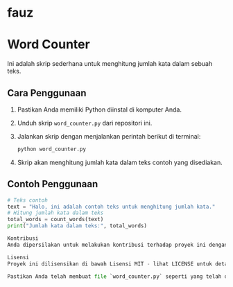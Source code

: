 # fauz
# Word Counter

Ini adalah skrip sederhana untuk menghitung jumlah kata dalam sebuah teks.

## Cara Penggunaan

1. Pastikan Anda memiliki Python diinstal di komputer Anda.
2. Unduh skrip `word_counter.py` dari repositori ini.
3. Jalankan skrip dengan menjalankan perintah berikut di terminal:

    ```bash
    python word_counter.py
    ```

4. Skrip akan menghitung jumlah kata dalam teks contoh yang disediakan.

## Contoh Penggunaan

```python
# Teks contoh
text = "Halo, ini adalah contoh teks untuk menghitung jumlah kata."
# Hitung jumlah kata dalam teks
total_words = count_words(text)
print("Jumlah kata dalam teks:", total_words)

Kontribusi
Anda dipersilakan untuk melakukan kontribusi terhadap proyek ini dengan mengirimkan pull request.

Lisensi
Proyek ini dilisensikan di bawah Lisensi MIT - lihat LICENSE untuk detail lebih lanjut.

Pastikan Anda telah membuat file `word_counter.py` seperti yang telah dijelaskan sebelumnya. Anda dapat menempatkan file README.md ini di direktori utama repositori GitHub Anda untuk memberikan informasi tentang proyek dan cara menggunakan skrip Python yang Anda buat. Sesuaikan konten README.md sesuai dengan kebutuhan proyek Anda.
